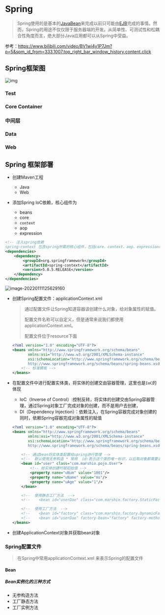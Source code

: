 # Spring

> Spring使用的是基本的[JavaBean](https://baike.baidu.com/item/JavaBean/529577)来完成以前只可能由[EJB](https://baike.baidu.com/item/EJB/144195)完成的事情。然而，Spring的用途不仅仅限于服务器端的开发。从简单性、可测试性和松耦合性角度而言，绝大部分Java应用都可以从Spring中受益。

参考：https://www.bilibili.com/video/BV1wi4y1P7Jm?p=5&spm_id_from=333.1007.top_right_bar_window_history.content.click

## Spring框架图

![img](https://gimg2.baidu.com/image_search/src=http%3A%2F%2Fimage.bubuko.com%2Finfo%2F201912%2F20191215203642824082.png&refer=http%3A%2F%2Fimage.bubuko.com&app=2002&size=f9999,10000&q=a80&n=0&g=0n&fmt=jpeg?sec=1644468709&t=debf909e169b692277d269980268a587)

### Test





### Core Container





### 中间层





### Data





### Web







## Spring 框架部署

- 创建Maven工程
    - Java
    - Web

- 添加Spring IoC依赖，核心组件为
    - beans
    - core
    - `context`
    - aop
    - expression

```xml
<!-- 注入spring依赖 
spring-context 包含spring所需的核心组件，包括core、context、aop、expression组件-->
<dependencies>
    <dependency>
        <groupId>org.springframework</groupId>
        <artifactId>spring-context</artifactId>
        <version>5.0.5.RELEASE</version>
    </dependency>
</dependencies>
```

![image-20220111125629160](https://masuo-github-image.oss-cn-beijing.aliyuncs.com/image/20220111125725.png)

- 创建Spring配置文件：applicationContext.xml

    > 通过配置文件让Spring知道容器该创建什么对象，给对象属性的赋值。
    >
    > 配置文件名称可以自定义，但是通常来说我们都使用applicationContext.xml。
    >
    > 配置文件位于resource下面

    ```xml
    <?xml version="1.0" encoding="UTF-8"?>
    <beans xmlns="http://www.springframework.org/schema/beans"
           xmlns:xsi="http://www.w3.org/2001/XMLSchema-instance"
           xsi:schemaLocation="http://www.springframework.org/schema/beans
           http://www.springframework.org/schema/beans/spring-beans.xsd">
        <!-- 标准模板 -->
    </beans>
    ```

- 在配置文件中进行配置实体类，将实体的创建交由容器管理，这里也是`IoC`的体现

    - IoC（Inverse of Control）:控制反转，将实体的创建交由Spring容器管理，通过Spring对象工厂完成对象的创建，而不是用户去创建，
    - DI（Dependency Injection）：依赖注入，在Spring容器完成对象创建的同时，依赖Spring容器完成对象属性的赋值

    ```xml
    <?xml version="1.0" encoding="UTF-8"?>
    <beans xmlns="http://www.springframework.org/schema/beans"
           xmlns:xsi="http://www.w3.org/2001/XMLSchema-instance"
           xsi:schemaLocation="http://www.springframework.org/schema/beans
           http://www.springframework.org/schema/beans/spring-beans.xsd">
    
        <!-- 通过bean将实体类配置给spring进行管理 -->
        <!--  默认使用无参构造 * 常用  id:表示这个类的唯一标识，以后取对象都需要通过id来获取 -->
        <bean id="user" class="com.marshio.pojo.User">
        	<!-- 给实体创建时赋初始值 -->    
            <property name="uNum" value="1001"/>
            <property name="uName" value="ms"/>
            <property name="uAge" value="1"/>
        </bean>
    
        <!--  使用静态工厂方法  -->
        <!--    <bean id="userDao" class="com.marshio.factory.StaticFactory" factory-method="getUserDao" />-->
    
        <!--  使用工厂方法  -->
        <!--    <bean id="factory" class="com.marshio.factory.DynamicFactory"/>-->
        <!--    <bean id="userDao" factory-bean="factory" factory-method="getUserDao"/>-->
    </beans>
    ```

    

- 创建ApplicationContext对象并获取bean对象



### Spring配置文件

> 在Spring中常用applicationContext.xml 来表示Spring的配置文件



#### Bean

##### Bean实例化的三种方式

- 无参构造方法
- 工厂静态方法
- 工厂实例方法





> 

